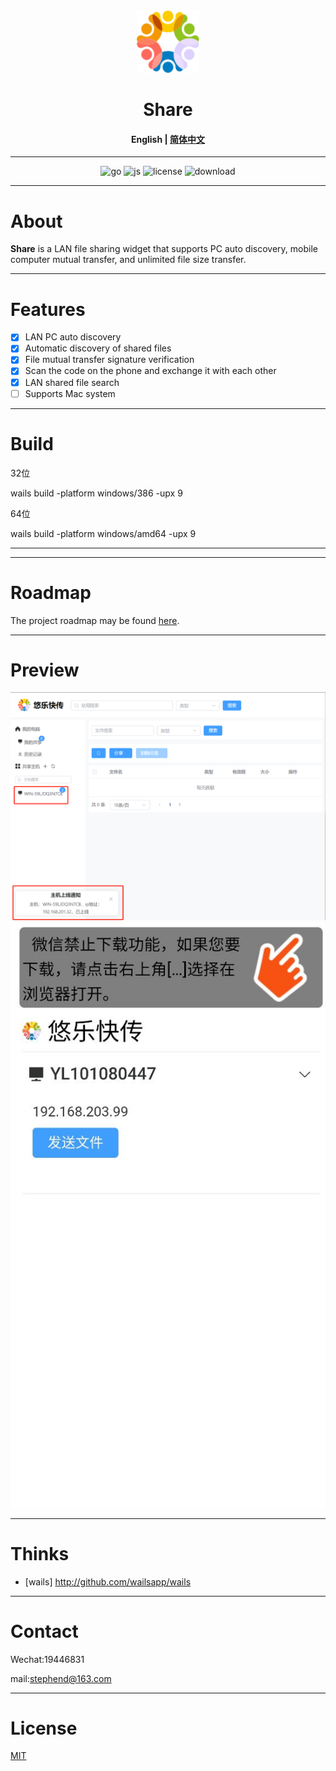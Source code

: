 <div align="center">
  <img src="https://github.com/uller-cn/uller_share/blob/main/resource/icon.png" alt="logo" width="100" height="100" />
</div>

<h1 align="center">Share</h1>

<h4 align="center"><strong>English</strong> | <a href="https://github.com/uller-cn/uller_share/blob/main/README_ch.md">简体中文</a></h4>

<div align="center">

---

![go][go-badge]
![js][js-badge]
![license][license-badge]
![download](https://img.shields.io/github/downloads/uller-cn/uller_share/total)

</div>

---

# About

**Share** is a LAN file sharing widget that supports PC auto discovery, mobile computer mutual transfer, and unlimited file size transfer.

---

# Features

- [x] LAN PC auto discovery
- [x] Automatic discovery of shared files
- [x] File mutual transfer signature verification
- [x] Scan the code on the phone and exchange it with each other
- [x] LAN shared file search
- [ ] Supports Mac system

---

# Build

32位

wails build -platform windows/386 -upx 9

64位

wails build -platform windows/amd64 -upx 9

---

---

# Roadmap
The project roadmap may be found [here](https://github.com/uller-cn/uller_share/discussions/1).

---

# Preview

![preview](https://github.com/uller-cn/uller_share/blob/main/resource/example_1.png)
![preview](https://github.com/uller-cn/uller_share/blob/main/resource/example_2.png)

---

# Thinks

- [wails] http://github.com/wailsapp/wails

---

# Contact

Wechat:19446831

mail:stephend@163.com

---

# License

[MIT](/LICENSE)

[go-badge]: https://img.shields.io/github/go-mod/go-version/uller-cn/uller_share
[js-badge]: https://badgen.net/badge/-/JavaScript/blue?icon=JavaScript&label
[license-badge]: https://img.shields.io/github/license/bent2685/transok-wails